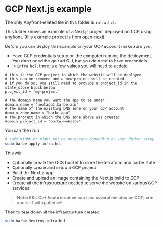 # GCP Next.js example

The only Anyfront-related file in this folder is `infra.hcl`.

This folder shows an example of a Next.js project deployed on GCP using anyfront. (this example project is from [open-next](https://github.com/serverless-stack/open-next/tree/main/example))

Before you can deploy this example on your GCP account make sure you:

- Have GCP credentials setup on the computer running the deployment. You don't need the gcloud CLI, but you do need to have credentials
- In `infra.hcl`, there is a few values you will need to update
```hcl
# this is the GCP project in which the website will be deployed
# this can be removed and a new project will be created.
# if you do so, you still need to provide a project_id in the state_store block below
project_id = "my-project"

# the domain name you want the app to be under
domain_name = "nextapp1.barbe.app"
# the name of the existing DNS zone on your GCP account
domain_zone_name = "barbe-app"
# the project in which the DNS zone above was created
domain_project_id = "barbe-website"
```

You can then run
```bash
# sudo might or might not be necessary depending on your docker setup
sudo barbe apply infra.hcl
```

This will:
- Optionally create the GCS bucket to store the terraform and barbe state
- Optionally create and setup a GCP project
- Build the Next.js app
- Create and upload an image containing the Next.js build to GCP
- Create all the infrastructure needed to serve the website on various GCP services

> Note: SSL Certificate creation can take several minutes on GCP, arm yourself with patience!


Then to tear down all the infrastructure created
```bash
sudo barbe destroy infra.hcl
```